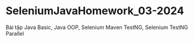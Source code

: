 # SeleniumJavaHomework_03-2024
Bài tập Java Basic, Java OOP, Selenium Maven TestNG, Selenium TestNG Parallel

